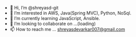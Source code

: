 - 👋 Hi, I’m @shreyasd-git
- 👀 I’m interested in AWS, Java(Spring MVC), Python, NoSql. 
- 🌱 I’m currently learning JavaScript, Ansible.
- 💞️ I’m looking to collaborate on ...(loading)
- 📫 How to reach me ... shreyasdevarkar007@gmail.com

